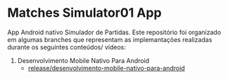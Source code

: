 # Matches Simulator01 App

App Android nativo Simulador de Partidas. Este repositório foi organizado em algumas branches que representam as implemantações realizadas durante os seguintes conteúdos/ vídeos:

1. Desenvolvimento Mobile Nativo Para Android
    - [release/desenvolvimento-mobile-nativo-para-android](https://github.com/luanamouro/matches_simulator01_app/tree/release/desenvolvimento-mobile-nativo-para-android)
